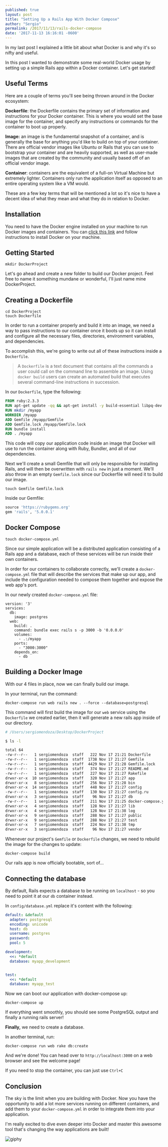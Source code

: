 ```yaml
---
published: true
layout: post
title: "Setting Up a Rails App With Docker Compose"
author: "Sergio"
permalink: /2017/11/13/rails-docker-compose
date: '2017-11-13 16:16:01 -0600'
---
```


In my last post I explained a little bit about what Docker is and why it's so nifty and useful.

In this post I wanted to demonstrate some real-world Docker usage by setting up a simple Rails app within a Docker container. Let's get started!

## Useful Terms

Here are a couple of terms you'll see being thrown around in the Docker ecosystem:

**Dockerfile**: the Dockerfile contains the primary set of information and instructions for your Docker container. This is where you would set the base image for the container, and specify any instructions or commands for the container to boot up properly.

**Image:** an image is the fundamental snapshot of a container, and is generally the base for anything you'd like to build on top of your container. There are official vendor images like Ubuntu or Rails that you can use to bootstrap your container and are heavily supported, as well as user-made images that are created by the community and usually based off of an official vendor image.

**Container**: containers are the equivalent of a full-on Virtual Machine but extremely lighter. Containers only run the application itself as opposed to an entire operating system like a VM would.

These are a few key terms that will be mentioned a lot so it's nice to have a decent idea of what they mean and what they do in relation to Docker.

## Installation

You need to have the Docker engine installed on your machine to run Docker images and containers. You can [click this link](https://docs.docker.com/engine/installation/) and follow instructions to install Docker on your machine.

## Getting Started

```
mkdir DockerProject
```

Let's go ahead and create a new folder to build our Docker project. Feel free to name it something mundane or wonderful, I'll just name mine DockerProject.

## Creating a Dockerfile

```
cd DockerProject
touch Dockerfile
```

In order to run a container properly and build it into an image, we need a way to pass instructions to our container once it boots up so it can install and configure all the necessary files, directories, environment variables, and dependencies. 

To accomplish this, we're going to write out all of these instructions inside a `Dockerfile`.

> A `Dockerfile` is a text document that contains all the commands a user
> could call on the command line to assemble an image. Using `docker build`
> users can create an automated build that executes several command-line
> instructions in succession.

In our `Dockerfile`, type the following:

```dockerfile
FROM ruby:2.3.3
RUN apt-get update -qq && apt-get install -y build-essential libpq-dev nodejs
RUN mkdir /myapp
WORKDIR /myapp
ADD Gemfile /myapp/Gemfile
ADD Gemfile.lock /myapp/Gemfile.lock
RUN bundle install
ADD . /myapp
```

This code will copy our application code inside an image that Docker will use to run the container along with Ruby, Bundler, and all of our dependencies.

Next we'll create a small Gemfile that will only be responsible for installing Rails, and will then be overwritten with `rails new` in just a moment. We'll also throw in an empty `Gemfile.lock` since our Dockerfile will need it to build our image.

```
touch Gemfile Gemfile.lock
```

Inside our Gemfile:

```ruby
source 'https://rubygems.org'
gem 'rails', '5.0.0.1'
```

## Docker Compose

```
touch docker-compose.yml
```

Since our simple application will be a distributed application consisting of a Rails app and a database, each of these services will be run inside their own containers. 

In order for our containers to collaborate correctly, we'll create a `docker-compose.yml` file that will describe the services that make up our app, and include the configuration needed to compose them together and expose the web app's port.

In our newly created `docker-compose.yml` file:

```
version: '3'
services:
  db:
    image: postgres
  web:
    build: .
    command: bundle exec rails s -p 3000 -b '0.0.0.0'
    volumes:
      - .:/myapp
    ports:
      - "3000:3000"
    depends_on:
      - db
```

## Building a Docker Image

With our 4 files in place, now we can finally build our image.

In your terminal, run the command:

```
docker-compose run web rails new . --force --database=postgresql
```

This command will first build the image for our `web` service using the `Dockerfile` we created earlier, then it will generate a new rails app inside of our directory.

```bash
# /Users/sergiomendoza/Desktop/DockerProject

$ ls -l

total 64
-rw-r--r--   1 sergiomendoza  staff   222 Nov 17 21:21 Dockerfile
-rw-r--r--   1 sergiomendoza  staff  1738 Nov 17 21:27 Gemfile
-rw-r--r--   1 sergiomendoza  staff  4429 Nov 17 21:28 Gemfile.lock
-rw-r--r--   1 sergiomendoza  staff   374 Nov 17 21:27 README.md
-rw-r--r--   1 sergiomendoza  staff   227 Nov 17 21:27 Rakefile
drwxr-xr-x  10 sergiomendoza  staff   320 Nov 17 21:27 app
drwxr-xr-x   8 sergiomendoza  staff   256 Nov 17 21:28 bin
drwxr-xr-x  14 sergiomendoza  staff   448 Nov 17 21:27 config
-rw-r--r--   1 sergiomendoza  staff   130 Nov 17 21:27 config.ru
drwxr-xr-x   3 sergiomendoza  staff    96 Nov 17 21:27 db
-rw-r--r--   1 sergiomendoza  staff   211 Nov 17 21:25 docker-compose.yml
drwxr-xr-x   4 sergiomendoza  staff   128 Nov 17 21:27 lib
drwxr-xr-x   4 sergiomendoza  staff   128 Nov 17 21:38 log
drwxr-xr-x   9 sergiomendoza  staff   288 Nov 17 21:27 public
drwxr-xr-x   9 sergiomendoza  staff   288 Nov 17 21:27 test
drwxr-xr-x   7 sergiomendoza  staff   224 Nov 17 21:38 tmp
drwxr-xr-x   3 sergiomendoza  staff    96 Nov 17 21:27 vendor
```

Whenever our project's `Gemfile` or `Dockerfile` changes, we need to rebuild the image for the changes to update:

```
docker-compose build
```

Our rails app is now officially bootable, sort of...

## Connecting the database

By default, Rails expects a database to be running on `localhost` - so you need to point it at our `db` container instead.

In `config/database.yml` replace it's content with the following:

```yml
default: &default
  adapter: postgresql
  encoding: unicode
  host: db
  username: postgres
  password:
  pool: 5

development:
  <<: *default
  database: myapp_development


test:
  <<: *default
  database: myapp_test
```

Now we can boot our application with docker-compose up:

```
docker-compose up
```

If everything went smoothly, you should see some PostgreSQL output and finally a running rails server!

**Finally,** we need to create a database.

In another terminal, run:

```
docker-compose run web rake db:create
```

And we're done! You can head over to `http://localhost:3000` on a web browser and see the welcome page!

If you need to stop the container, you can just use `Ctrl+C`

## Conclusion

The sky is the limit when you are building with Docker. Now you have the opportunity to add a lot more services running on different containers, and add them to your `docker-compose.yml` in order to integrate them into your application.

I'm really excited to dive even deeper into Docker and master this awesome tool that's changing the way applications are built!

![giphy](https://media.giphy.com/media/oLfxWQMvFKwGk/giphy.gif)